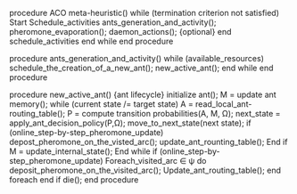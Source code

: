 procedure ACO meta-heuristic()
    while (termination criterion not satisfied)
        Start Schedule_activities
            ants_generation_and_activity();
            pheromone_evaporation();
            daemon_actions(); {optional}
        end schedule_activities
    end while
end procedure




procedure ants_generation_and_activity()
    while (available_resources)
        schedule_the_creation_of_a_new_ant();
        new_active_ant();
    end while
end procedure




procedure new_active_ant() {ant lifecycle}
    initialize ant();
    M = update ant memory();
    while (current state /= target state)
        A = read_local_ant-routing_table();
        P = compute transition probabilities(A, M, Ω);
        next_state = apply_ant_decision_policy(P,Ω);
        move_to_next_state(next state);
        if (online_step-by-step_pheromone_update)
            depost_pheromone_on_the_visted_arc();
            update_ant_rounting_table();
        End if
        M = update_internal_state();
    End while
    if (online_step-by-step_pheromone_update)
        Foreach_visited_arc ∈ ψ do
            deposit_pheromone_on_the_visited_arc();
            Update_ant_routing_table();
        end foreach
    end if
    die();
end procedure
